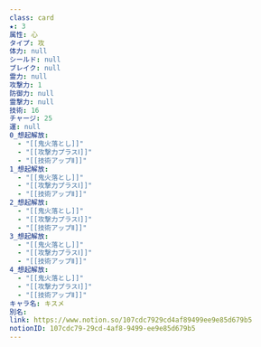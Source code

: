 ```yaml
---
class: card
★: 3
属性: 心
タイプ: 攻
体力: null
シールド: null
ブレイク: null
霊力: null
攻撃力: 1
防御力: null
霊撃力: null
技術: 16
チャージ: 25
運: null
0_想起解放:
  - "[[鬼火落とし]]"
  - "[[攻撃力プラスⅠ]]"
  - "[[技術アップⅡ]]"
1_想起解放:
  - "[[鬼火落とし]]"
  - "[[攻撃力プラスⅠ]]"
  - "[[技術アップⅡ]]"
2_想起解放:
  - "[[鬼火落とし]]"
  - "[[攻撃力プラスⅠ]]"
  - "[[技術アップⅡ]]"
3_想起解放:
  - "[[鬼火落とし]]"
  - "[[攻撃力プラスⅠ]]"
  - "[[技術アップⅡ]]"
4_想起解放:
  - "[[鬼火落とし]]"
  - "[[攻撃力プラスⅠ]]"
  - "[[技術アップⅡ]]"
キャラ名: キスメ
別名: 
link: https://www.notion.so/107cdc7929cd4af89499ee9e85d679b5
notionID: 107cdc79-29cd-4af8-9499-ee9e85d679b5
---
```

